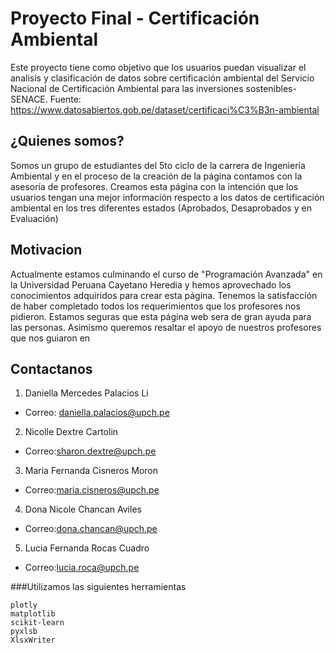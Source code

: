 # Proyecto Final - Certificación Ambiental
Este proyecto tiene como objetivo que los usuarios puedan visualizar el analisis y clasificación de datos sobre certificación ambiental del Servicio Nacional de Certificación Ambiental para las inversiones sostenibles-SENACE. Fuente: https://www.datosabiertos.gob.pe/dataset/certificaci%C3%B3n-ambiental

## ¿Quienes somos?
Somos un grupo de estudiantes del 5to ciclo de la carrera de Ingenieria Ambiental y en el proceso de la creación de la página contamos con la asesoría de profesores. Creamos esta página con la intención que los usuarios tengan una mejor información respecto a los datos de certificación ambiental en los tres diferentes estados (Aprobados, Desaprobados y en Evaluación)

## Motivacion
Actualmente estamos culminando el curso de "Programación Avanzada" en la Universidad Peruana Cayetano Heredia y hemos aprovechado los conocimientos adquiridos para crear esta página. Tenemos la satisfacción de haber completado todos los requerimientos que los profesores nos pidieron. Estamos seguras que esta página web sera de gran ayuda para las personas. Asimismo queremos resaltar el apoyo de nuestros profesores que nos guiaron en 

## Contactanos
1. Daniella Mercedes Palacios Li
- Correo: daniella.palacios@upch.pe
2. Nicolle Dextre Cartolin
- Correo:sharon.dextre@upch.pe
3. Maria Fernanda Cisneros Moron 
- Correo:maria.cisneros@upch.pe
4. Dona Nicole Chancan Aviles
- Correo:dona.chancan@upch.pe
5. Lucia Fernanda Rocas Cuadro
- Correo:lucia.roca@upch.pe

###Utilizamos las siguientes herramientas 
```
plotly
matplotlib
scikit-learn
pyxlsb
XlsxWriter
```
